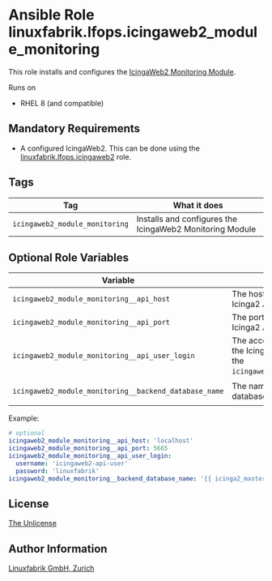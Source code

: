 # Ansible Role linuxfabrik.lfops.icingaweb2_module_monitoring

This role installs and configures the [IcingaWeb2 Monitoring Module](https://icinga.com/docs/icinga-web-2/latest/modules/monitoring/doc/01-About/).

Runs on

* RHEL 8 (and compatible)


## Mandatory Requirements

* A configured IcingaWeb2. This can be done using the [linuxfabrik.lfops.icingaweb2](https://github.com/linuxfabrik/lfops/tree/main/roles/icingaweb2) role.


## Tags

| Tag                            | What it does                                             |
| ---                            | ------------                                             |
| `icingaweb2_module_monitoring` | Installs and configures the IcingaWeb2 Monitoring Module |


## Optional Role Variables

| Variable                                              | Description                                                                              | Default Value                           |
| --------                                              | -----------                                                                              | -------------                           |
| `icingaweb2_module_monitoring__api_host`              | The host for accessing the Icinga2 API.                                                  | `'localhost'`                           |
| `icingaweb2_module_monitoring__api_port`              | The port for accessing the Icinga2 API.                                                  | `5665`                                  |
| `icingaweb2_module_monitoring__api_user_login`        | The account for accessing the Icinga2 API. Defaults to the `icingaweb2__api_user_login`. | `'{{ icingaweb2__api_user_login }}'`    |
| `icingaweb2_module_monitoring__backend_database_name` | The name of the Icinga2 ido database.                                                    | `'{{ icinga2_master__database_name }}'` |

Example:
```yaml
# optional
icingaweb2_module_monitoring__api_host: 'localhost'
icingaweb2_module_monitoring__api_port: 5665
icingaweb2_module_monitoring__api_user_login:
  username: 'icingaweb2-api-user'
  password: 'linuxfabrik'
icingaweb2_module_monitoring__backend_database_name: '{{ icinga2_master__database_name }}'
```


## License

[The Unlicense](https://unlicense.org/)


## Author Information

[Linuxfabrik GmbH, Zurich](https://www.linuxfabrik.ch)
